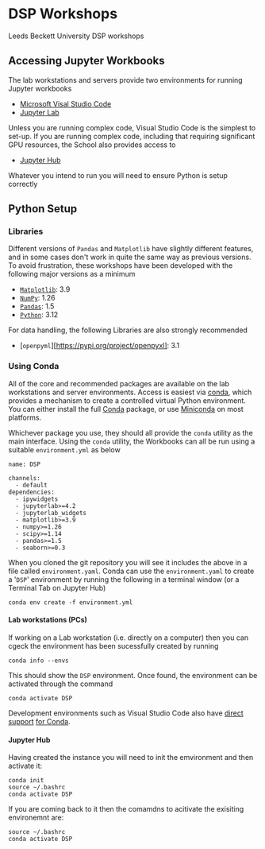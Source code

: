 # DSP Workshops
Leeds Beckett University DSP workshops

## Accessing Jupyter Workbooks

The lab workstations and servers provide two environments for running Jupyter workbooks

- [Microsoft Visal Studio Code](https://code.visualstudio.com/docs/datascience/jupyter-notebooks)
- [Jupyter Lab](https://jupyter.org/)

Unless you are running complex code, Visual Studio Code is the simplest to set-up. If you are running complex code, including that requiring significant GPU resources, the School also provides access to

- [Jupyter Hub](https://jupyterhub.aet.leedsbeckett.ac.uk/)

Whatever you intend to run you will need to ensure Python is setup correctly

## Python Setup

### Libraries

Different versions of `Pandas` and `Matplotlib` have slightly different features, and in some cases don't work in quite the same way as previous versions. To avoid frustration, these workshops have been developed with the following major versions as a minimum

- [`Matplotlib`](https://matplotlib.org/): 3.9
- [`NumPy`](https://numpy.org/): 1.26
- [`Pandas`](https://pandas.pydata.org/): 1.5
- [`Python`](https://www.python.org/downloads/): 3.12

For data handling, the following Libraries are also strongly recommended

- [`openpyml`][https://pypi.org/project/openpyxl]: 3.1

### Using Conda

All of the core and recommended packages are available on the lab workstations and server environments. Access is easiest via [conda](https://anaconda.org/anaconda/conda), which provides a mechanism to create a controlled virtual Python environment. You can either install the full [Conda](https://docs.conda.io/projects/conda/en/latest/index.html) package, or use [Miniconda](https://www.anaconda.com/docs/getting-started/miniconda/install) on most platforms.

Whichever package you use, they should all provide the `conda` utility as the main interface. Using the `conda` utility, the Workbooks can all be run using a suitable `environment.yml` as below

```
name: DSP
 
channels:
  - default
dependencies:
  - ipywidgets
  - jupyterlab>=4.2
  - jupyterlab_widgets
  - matplotlib>=3.9
  - numpy>=1.26
  - scipy>=1.14
  - pandas>=1.5
  - seaborn>=0.3
```

When you cloned the git repository you will see it includes the above in a file called `environment.yaml`. Conda can use the `environment.yaml` to create a '`DSP`' environment by running the following in a terminal window (or a Terminal Tab on Jupyter Hub)

```
conda env create -f environment.yml
```

#### Lab workstations (PCs)

If working on a Lab workstation (i.e. directly on a computer) then you can cgeck the environment has been sucessfully created by running

```
conda info --envs
```

This should show the `DSP` environment. Once found, the environment can be activated through the command

```
conda activate DSP
```

Development environments such as Visual Studio Code also have [direct support](https://code.visualstudio.com/docs/python/environments) [for Conda](https://www.anaconda.com/docs/tools/working-with-conda/ide-tutorials/vscode).

#### Jupyter Hub

Having created the instance you will need to init the emvironment and then activate it:
```
conda init
source ~/.bashrc
conda activate DSP
```

If you are coming back to it then the comamdns to acitivate the exisiting environemnt are:
```
source ~/.bashrc
conda activate DSP
```
